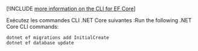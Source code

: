 [!INCLUDE [more information on the CLI for EF Core](~/includes/ef-cli.md)]

<span data-ttu-id="4c44b-101">Exécutez les commandes CLI .NET Core suivantes :</span><span class="sxs-lookup"><span data-stu-id="4c44b-101">Run the following .NET Core CLI commands:</span></span>

```dotnetcli
dotnet ef migrations add InitialCreate
dotnet ef database update
```
